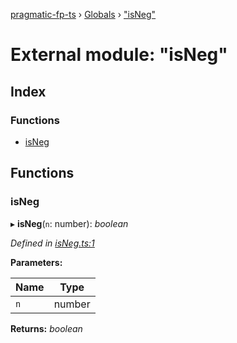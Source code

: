[pragmatic-fp-ts](../README.md) › [Globals](../globals.md) › ["isNeg"](_isneg_.md)

# External module: "isNeg"

## Index

### Functions

* [isNeg](_isneg_.md#isneg)

## Functions

###  isNeg

▸ **isNeg**(`n`: number): *boolean*

*Defined in [isNeg.ts:1](https://github.com/hermann-p/pragmatic-fp-ts/blob/65c599f/src/isNeg.ts#L1)*

**Parameters:**

Name | Type |
------ | ------ |
`n` | number |

**Returns:** *boolean*
